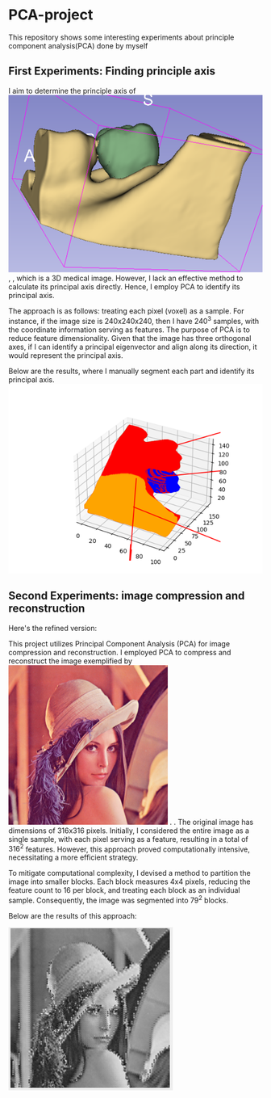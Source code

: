 # PCA-project
This repository shows some interesting experiments about principle component analysis(PCA) done by myself

## First Experiments: Finding principle axis
I aim to determine the principle axis of  ![example1](./finding_principle_axis/example.png), 
, which is a 3D medical image. However, I lack an effective method to calculate its principal axis directly. Hence, I employ PCA to identify its principal axis.

The approach is as follows: treating each pixel (voxel) as a sample. For instance, if the image size is 240x240x240, then I have $240^3$ samples, with the coordinate information serving as features. The purpose of PCA is to reduce feature dimensionality. Given that the image has three orthogonal axes, if I can identify a principal eigenvector and align along its direction, it would represent the principal axis.

Below are the results, where I manually segment each part and identify its principal axis.
![result1](./finding_principle_axis/result.png)

## Second Experiments: image compression and reconstruction


Here's the refined version:

This project utilizes Principal Component Analysis (PCA) for image compression and reconstruction. I employed PCA to compress and reconstruct the image exemplified by 
![example2](./Image_compression_reconstruction/Lenna.png) .
. The original image has dimensions of 316x316 pixels. Initially, I considered the entire image as a single sample, with each pixel serving as a feature, resulting in a total of $316^2$ features. However, this approach proved computationally intensive, necessitating a more efficient strategy.

To mitigate computational complexity, I devised a method to partition the image into smaller blocks. Each block measures 4x4 pixels, reducing the feature count to 16 per block, and treating each block as an individual sample. Consequently, the image was segmented into $79^2$ blocks.

Below are the results of this approach:

![result2](./Image_compression_reconstruction/result2.png)

